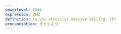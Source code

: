 ```yaml
---
powerlevel: 1944
expression: 虐殺
definition: (n,vs) atrocity; massive killing; (P)
pronunciation: ぎゃくさつ
---
```

